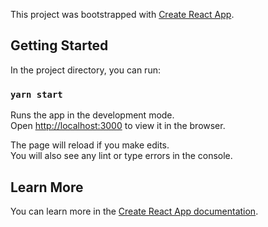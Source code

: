 This project was bootstrapped with [Create React App](https://github.com/facebook/create-react-app).

## Getting Started

In the project directory, you can run:

### `yarn start`

Runs the app in the development mode.<br />
Open [http://localhost:3000](http://localhost:3000) to view it in the browser.

The page will reload if you make edits.<br />
You will also see any lint or type errors in the console.

## Learn More

You can learn more in the [Create React App documentation](https://facebook.github.io/create-react-app/docs/getting-started).

